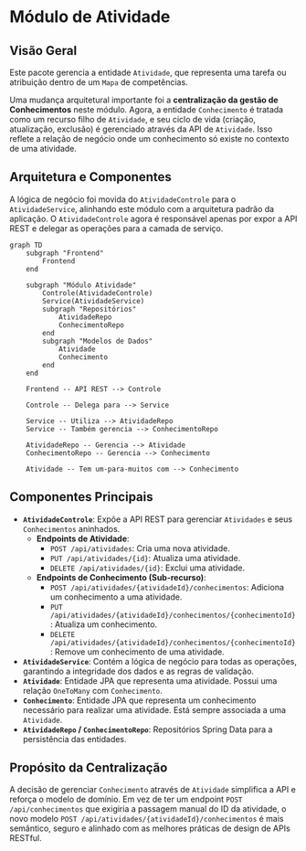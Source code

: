 # Módulo de Atividade

## Visão Geral
Este pacote gerencia a entidade `Atividade`, que representa uma tarefa ou atribuição dentro de um `Mapa` de competências.

Uma mudança arquitetural importante foi a **centralização da gestão de Conhecimentos** neste módulo. Agora, a entidade `Conhecimento` é tratada como um recurso filho de `Atividade`, e seu ciclo de vida (criação, atualização, exclusão) é gerenciado através da API de `Atividade`. Isso reflete a relação de negócio onde um conhecimento só existe no contexto de uma atividade.

## Arquitetura e Componentes
A lógica de negócio foi movida do `AtividadeControle` para o `AtividadeService`, alinhando este módulo com a arquitetura padrão da aplicação. O `AtividadeControle` agora é responsável apenas por expor a API REST e delegar as operações para a camada de serviço.

```mermaid
graph TD
    subgraph "Frontend"
        Frontend
    end

    subgraph "Módulo Atividade"
        Controle(AtividadeControle)
        Service(AtividadeService)
        subgraph "Repositórios"
            AtividadeRepo
            ConhecimentoRepo
        end
        subgraph "Modelos de Dados"
            Atividade
            Conhecimento
        end
    end

    Frontend -- API REST --> Controle

    Controle -- Delega para --> Service

    Service -- Utiliza --> AtividadeRepo
    Service -- Também gerencia --> ConhecimentoRepo

    AtividadeRepo -- Gerencia --> Atividade
    ConhecimentoRepo -- Gerencia --> Conhecimento

    Atividade -- Tem um-para-muitos com --> Conhecimento
```

## Componentes Principais
- **`AtividadeControle`**: Expõe a API REST para gerenciar `Atividades` e seus `Conhecimentos` aninhados.
  - **Endpoints de Atividade**:
    - `POST /api/atividades`: Cria uma nova atividade.
    - `PUT /api/atividades/{id}`: Atualiza uma atividade.
    - `DELETE /api/atividades/{id}`: Exclui uma atividade.
  - **Endpoints de Conhecimento (Sub-recurso)**:
    - `POST /api/atividades/{atividadeId}/conhecimentos`: Adiciona um conhecimento a uma atividade.
    - `PUT /api/atividades/{atividadeId}/conhecimentos/{conhecimentoId}`: Atualiza um conhecimento.
    - `DELETE /api/atividades/{atividadeId}/conhecimentos/{conhecimentoId}`: Remove um conhecimento de uma atividade.
- **`AtividadeService`**: Contém a lógica de negócio para todas as operações, garantindo a integridade dos dados e as regras de validação.
- **`Atividade`**: Entidade JPA que representa uma atividade. Possui uma relação `OneToMany` com `Conhecimento`.
- **`Conhecimento`**: Entidade JPA que representa um conhecimento necessário para realizar uma atividade. Está sempre associada a uma `Atividade`.
- **`AtividadeRepo` / `ConhecimentoRepo`**: Repositórios Spring Data para a persistência das entidades.

## Propósito da Centralização
A decisão de gerenciar `Conhecimento` através de `Atividade` simplifica a API e reforça o modelo de domínio. Em vez de ter um endpoint `POST /api/conhecimentos` que exigiria a passagem manual do ID da atividade, o novo modelo `POST /api/atividades/{atividadeId}/conhecimentos` é mais semântico, seguro e alinhado com as melhores práticas de design de APIs RESTful.